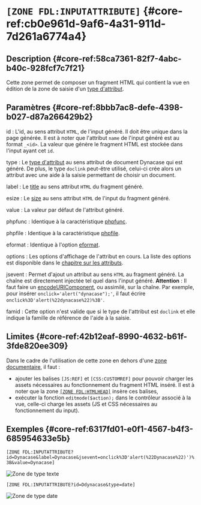 # `[ZONE FDL:INPUTATTRIBUTE]` {#core-ref:cb0e961d-9af6-4a31-911d-7d261a6774a4}

## Description  {#core-ref:58ca7361-82f7-4abc-b40c-928fcf7c7f21}

Cette zone permet de composer un fragment HTML qui contient la vue en édition
de la zone de saisie d'un [type d'attribut][attribut].

## Paramètres {#core-ref:8bbb7ac8-defe-4398-b027-d87a266429b2}

id
:   L'id, au sens attribut `HTML`, de l'input généré. Il doit être unique dans 
    la page générée. Il est à noter que l'attribut `name` de l'input généré est
    au format `_<id>`. La valeur que génère le fragment HTML est stockée dans
    l'input ayant cet `id`.

type
:   Le [type d'attribut][attribut] au sens attribut de document Dynacase qui est 
    généré. De plus, le type `doclink` peut-être utilisé, celui-ci crée alors
    un attribut avec une aide à la saisie permettant de choisir un document.

label
:   Le [title][MDNtitle] au sens attribut `HTML` du fragment généré.

esize
:   Le [size][MDNSize] au sens attribut `HTML` de l'input du fragment généré.

value
:   La valeur par défaut de l'attribut généré.

phpfunc
:   Identique à la caractéristique [phpfunc][phpfunc].

phpfile
:   Identique à la caractéristique [phpfile][phpfile].

eformat
:   Identique à l'option [eformat][eformat].

options
:   Les options d'affichage de l'attribut en cours. La liste des options est 
    disponible dans le [chapitre sur les attributs][attribut].

jsevent
:   Permet d'ajout un attribut au sens `HTML` au fragment généré. La chaîne 
    est directement injectée tel quel dans l'input généré. **Attention** : Il 
    faut faire un [encodeURIComponent][encodeURI], ou assimilé, sur la chaîne.
    Par exemple, pour insérer `onclick='alert("dynacase");'`, il faut écrire 
    `onclick%3D'alert(%22dynacase%22)%3B'`.

famid
:   Cette option n'est valide que si le type de l'attribut est `doclink` et elle
    indique la famille de référence de l'aide à la saisie.

## Limites {#core-ref:42b12eaf-8990-4632-b61f-3fde820ee309}

Dans le cadre de l'utilisation de cette zone en dehors d'une 
[zone documentaire][zoneDocumentaire], il faut :

* ajouter les balises `[JS:REF]` et `[CSS:CUSTOMREF]` pour pouvoir charger
les assets nécessaires au fonctionnement du fragment HTML inséré. Il est à noter
que la zone [`[ZONE FDL:HTMLHEAD]`][head] insère ces balises,
* exécuter la fonction `editmode($action);` dans le contrôleur associé à la vue,
celle-ci charge les assets (JS et CSS nécessaires au fonctionnement du input).

## Exemples {#core-ref:6317fd01-e0f1-4567-b4f3-685954633e5b}

`[ZONE FDL:INPUTATTRIBUTE?id=Dynacase&label=Dynacase&jsevent=onclick%3D'alert(%22Dynacase%22)')%3B&value=Dynacase]`

![ Zone de type texte ](images/zones_actions/zone_fdl_input_attribute_texte.png)

`[ZONE FDL:INPUTATTRIBUTE?id=Ddynacase&type=date]`

![ Zone de type date ](images/zones_actions/zone_fdl_input_attribute_date.png)

<!-- link -->

[attribut]:             #core-ref:4e167170-33ed-11e2-8134-a7f43955d6f3
[head]:                 #core-ref:12d0c18a-bde3-4488-ab02-a4135d0f51c7
[MDNtitle]:             https://developer.mozilla.org/en-US/docs/Web/API/HTMLElement.title "Attribut title : MDN"
[MDNSize]:              https://developer.mozilla.org/en-US/docs/Web/HTML/Element/Input "Attribut Input : MDN"
[phpfunc]:              #core-ref:1128e658-48f5-440f-9fd1-2d714e99eecd
[phpfile]:              #core-ref:7362e2ff-cfb5-45f0-a81d-e02eab6d0fb6
[eformat]:              #core-ref:4f14142f-6aac-473f-a0e3-87803febb883
[encodeURI]:            https://developer.mozilla.org/en-US/docs/Web/JavaScript/Reference/Global_Objects/encodeURIComponent "encodeURI"
[zoneDocumentaire]:     #core-ref:49b96dc9-64e9-4f5a-a167-396282625c1e